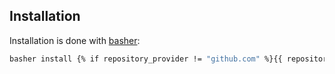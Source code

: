 ## Installation
Installation is done with [basher](https://github.com/basherpm/basher):

```bash
basher install {% if repository_provider != "github.com" %}{{ repository_provider }}/{% endif %}{{ repository_namespace }}/{{ repository_name }}
```
